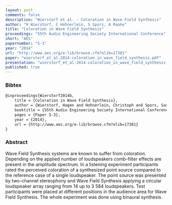```yaml
---
layout: post
comments: false
description: "Wierstorf et al. - Coloration in Wave Field Synthesis"
author: "H Wierstorf, C Hohnerlein, S Spors, A Raake"
title: "Coloration in Wave Field Synthesis"
proceedings: "55th Audio Engineering Society International Conference"
short: "AES"
papernumber: "5-3"
year: "2014"
url: "http://www.aes.org/e-lib/browse.cfm?elib=17381"
paper: "wierstorf_et_al-2014-coloration_in_wave_field_synthesis.pdf"
presentation: "wierstorf_et_al-2014-coloration_in_wave_field_synthesis-presentation.pdf"
published: true
---
```


### Bibtex

```latex
@inproceedings{Wierstorf2014b,
  	title = {Coloration in Wave Field Synthesis},
    author = {Wierstorf, Hagen and Hohnerlein, Christoph and Spors, Sascha and Raake, Alexander},
    booktitle = {55th Audio Engineering Society International Conference},
    pages = {Paper 5-3},
    year = {2014},
    url = {http://www.aes.org/e-lib/browse.cfm?elib=17381}
}
```

### Abstract

Wave Field Synthesis systems are known to suffer from coloration. Depending on
the applied number of loudspeakers comb-filter effects are present in the
amplitude spectrum. In a listening experiment participants rated the perceived
coloration of a synthesized point source compared to the reference case of a
single loudspeaker. The point source was presented by two-channel stereophony
and Wave Field Synthesis applying a circular loudspeaker array ranging from 14
up to 3 584 loudspeakers. Test participants were placed at different positions
in the audience area for Wave Field Synthesis. The whole experiment was done
using binaural synthesis.
